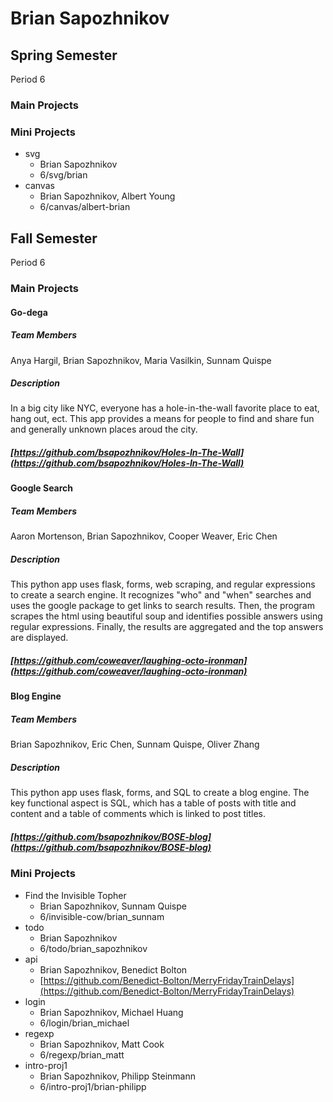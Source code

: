 # Brian Sapozhnikov
## Spring Semester ##
Period 6
### Main Projects ###
### Mini Projects ###
   * svg
     * Brian Sapozhnikov
	 * 6/svg/brian
   * canvas
     * Brian Sapozhnikov, Albert Young
	 * 6/canvas/albert-brian
	 
## Fall Semester ##
Period 6
### Main Projects ###
#### Go-dega ####
##### Team Members #####
Anya Hargil, Brian Sapozhnikov, Maria Vasilkin, Sunnam Quispe
##### Description #####
In a big city like NYC, everyone has a hole-in-the-wall favorite place to eat, hang out, ect. This app provides a means for people to find and share fun and generally unknown places aroud the city.
##### [https://github.com/bsapozhnikov/Holes-In-The-Wall](https://github.com/bsapozhnikov/Holes-In-The-Wall) #####
#### Google Search ####
##### Team Members #####
Aaron Mortenson, Brian Sapozhnikov, Cooper Weaver, Eric Chen
##### Description #####
This python app uses flask, forms, web scraping, and regular expressions to create a search engine. It recognizes "who" and "when" searches and uses the google package to get links to search results. Then, the program scrapes the html using beautiful soup and identifies possible answers using regular expressions. Finally, the results are aggregated and the top answers are displayed.
##### [https://github.com/coweaver/laughing-octo-ironman](https://github.com/coweaver/laughing-octo-ironman) #####
#### Blog Engine ####
##### Team Members #####
Brian Sapozhnikov, Eric Chen, Sunnam Quispe, Oliver Zhang
##### Description #####
This python app uses flask, forms, and SQL to create a blog engine. The key functional aspect is SQL, which has a table of posts with title and content and a table of comments which is linked to post titles.
##### [https://github.com/bsapozhnikov/BOSE-blog](https://github.com/bsapozhnikov/BOSE-blog) #####
### Mini Projects ###
   * Find the Invisible Topher
     * Brian Sapozhnikov, Sunnam Quispe
	 * 6/invisible-cow/brian_sunnam
   * todo
     * Brian Sapozhnikov
     * 6/todo/brian_sapozhnikov
   * api
     * Brian Sapozhnikov, Benedict Bolton
     * [https://github.com/Benedict-Bolton/MerryFridayTrainDelays](https://github.com/Benedict-Bolton/MerryFridayTrainDelays)
   * login
     * Brian Sapozhnikov, Michael Huang
     * 6/login/brian_michael
   * regexp
     * Brian Sapozhnikov, Matt Cook
     * 6/regexp/brian_matt
   * intro-proj1
     * Brian Sapozhnikov, Philipp Steinmann
     * 6/intro-proj1/brian-philipp

